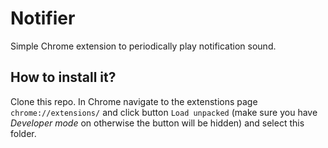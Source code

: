 # Notifier

Simple Chrome extension to periodically play notification sound.

## How to install it?

Clone this repo. In Chrome navigate to the extenstions page `chrome://extensions/` and click button `Load unpacked` (make sure you have *Developer mode* on otherwise the button will be hidden) and select this folder.
